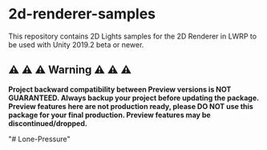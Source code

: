 # 2d-renderer-samples
This repository contains 2D Lights samples for the 2D Renderer in LWRP to be used with Unity 2019.2 beta or newer.



## ⚠️ ⚠️ ⚠️ Warning ⚠️ ⚠️ ⚠️

**Project backward compatibility between Preview versions is NOT GUARANTEED. Always backup your project before updating the package. Preview features here are not production ready, please DO NOT use this package for your final production. Preview features may be discontinued/dropped.**

"# Lone-Pressure" 
